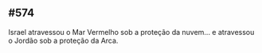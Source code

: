 ## #574 

Israel atravessou o Mar Vermelho sob a proteção da nuvem... e atravessou o Jordão sob a proteção da Arca.